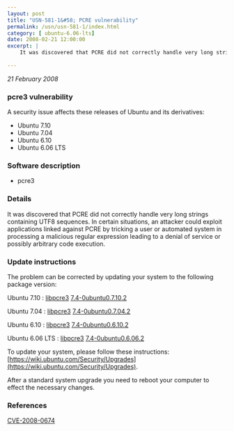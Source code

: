 ```yaml
---
layout: post
title: "USN-581-1&#58; PCRE vulnerability"
permalink: /usn/usn-581-1/index.html
category: [ ubuntu-6.06-lts]
date: 2008-02-21 12:00:00
excerpt: |
    It was discovered that PCRE did not correctly handle very long strings containing UTF8 sequences.  In certain situations, an attacker could exploit applications linked against PCRE by tricking a user or automated system in processing a malicious regular expression leading to a denial of service or possibly arbitrary code execution. 
    
--- 
```

 
 

*21 February 2008*

### pcre3 vulnerability

A security issue affects these releases of Ubuntu and its derivatives:

* Ubuntu 7.10
* Ubuntu 7.04
* Ubuntu 6.10
* Ubuntu 6.06 LTS

### Software description

* pcre3 

### Details

It was discovered that PCRE did not correctly handle very long strings containing UTF8 sequences. In certain situations, an attacker could exploit applications linked against PCRE by tricking a user or automated system in processing a malicious regular expression leading to a denial of service or possibly arbitrary code execution. 

### Update instructions

The problem can be corrected by updating your system to the following package version:

Ubuntu 7.10
 : [libpcre3](https://launchpad.net/ubuntu/+source/pcre3) <span> [7.4-0ubuntu0.7.10.2](https://launchpad.net/ubuntu/+source/pcre3/7.4-0ubuntu0.7.10.2) </span> 

Ubuntu 7.04
 : [libpcre3](https://launchpad.net/ubuntu/+source/pcre3) <span> [7.4-0ubuntu0.7.04.2](https://launchpad.net/ubuntu/+source/pcre3/7.4-0ubuntu0.7.04.2) </span> 

Ubuntu 6.10
 : [libpcre3](https://launchpad.net/ubuntu/+source/pcre3) <span> [7.4-0ubuntu0.6.10.2](https://launchpad.net/ubuntu/+source/pcre3/7.4-0ubuntu0.6.10.2) </span> 

Ubuntu 6.06 LTS
 : [libpcre3](https://launchpad.net/ubuntu/+source/pcre3) <span> [7.4-0ubuntu0.6.06.2](https://launchpad.net/ubuntu/+source/pcre3/7.4-0ubuntu0.6.06.2) </span> 

To update your system, please follow these instructions: [https://wiki.ubuntu.com/Security/Upgrades](https://wiki.ubuntu.com/Security/Upgrades).

After a standard system upgrade you need to reboot your computer to effect the necessary changes. 

### References

 
 [CVE-2008-0674](http://people.ubuntu.com/~ubuntu-security/cve/CVE-2008-0674)
 

